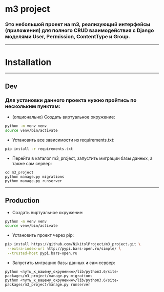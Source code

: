 # m3 project
### Это небольшой проект на m3, реализующий интерфейсы (приложения) для полного CRUD взаимодействия с Django моделями User, Permission, ContentType и Group.
---
# Installation
---
## Dev
### Для установки данного проекта нужно пройтись по нескольким пунктам:
- (опционально) Создать виртуальное окружение:
```bash
python -m venv venv
source venv/bin/activate
```
- Установить все зависимости из requirements.txt:
```bash
pip install -r requirements.txt
```
- Перейти в каталог m3_project, запустить миграции базы данных, а также сам сервер:
```
cd m3_project
python manage.py migrations
python manage.py runserver
```
---
## Production
- Создать виртуальное окружение:
```bash
python -m venv venv
source venv/bin/activate
```
- Установить проект через pip:
```bash
pip install https://github.com/NikitolProject/m3_project.git \
 --extra-index-url http://pypi.bars-open.ru/simple/ \
 --trusted-host pypi.bars-open.ru
```
- Запустить миграцию базы данных и сам сервер:
```
python <путь_к_вашему_окружению>/lib/python3.6/site-packages/m3_project/manage.py migrations
python <путь_к_вашему_окружению>/lib/python3.6/site-packages/m3_project/manage.py runserver
```

